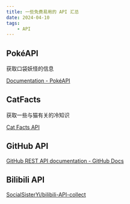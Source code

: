 ```yaml
---
title: 一些免费易用的 API 汇总
date: 2024-04-10
tags:
    - API
---
```


## PokéAPI

获取口袋妖怪的信息

[Documentation - PokéAPI](https://pokeapi.co/docs/v2)

## CatFacts

获取一些与猫有关的冷知识

[Cat Facts API](https://catfact.ninja/)

## GitHub API

[GitHub REST API documentation - GitHub Docs](https://docs.github.com/en/rest?apiVersion=2022-11-28)

## Bilibili API

[SocialSisterYi/bilibili-API-collect](https://github.com/SocialSisterYi/bilibili-API-collect)
